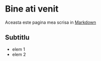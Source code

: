 # Bine ati venit

Aceasta este pagina mea scrisa in [Markdown](http://www.markdown.com)

## Subtitlu

- elem 1
- elem 2